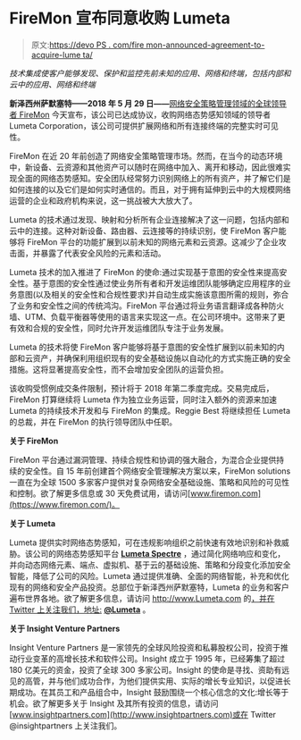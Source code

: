 # FireMon 宣布同意收购 Lumeta

> 原文:[https://devo PS . com/fire mon-announced-agreement-to-acquire-lume ta/](https://devops.com/firemon-announces-agreement-to-acquire-lumeta/)

*技术集成使客户能够发现、保护和监控先前未知的应用、网络和终端，包括内部和云中的应用、网络和终端*

**新泽西州萨默塞特——2018 年 5 月 29 日——**[网络安全策略管理领域的全球领导者 FireMon](http://www.firemon.com/) 今天宣布，该公司已达成协议，收购网络态势感知领域的领导者 Lumeta Corporation，该公司可提供扩展网络和所有连接终端的完整实时可见性。

FireMon 在近 20 年前创造了网络安全策略管理市场。然而，在当今的动态环境中，新设备、云资源和其他资产可以随时在网络中加入、离开和移动，因此很难实现全面的网络态势感知。安全团队经常努力识别网络上的所有资产，并了解它们是如何连接的以及它们是如何实时通信的。而且，对于拥有延伸到云中的大规模网络运营的企业和政府机构来说，这一挑战被大大放大了。

Lumeta 的技术通过发现、映射和分析所有企业连接解决了这一问题，包括内部和云中的连接。这种对新设备、路由器、云连接等的持续识别，使 FireMon 客户能够将 FireMon 平台的功能扩展到以前未知的网络元素和云资源。这减少了企业攻击面，并暴露了代表安全风险的元素和活动。

Lumeta 技术的加入推进了 FireMon 的使命:通过实现基于意图的安全性来提高安全性。基于意图的安全性通过使业务所有者和开发运维团队能够确定应用程序的业务意图(以及相关的安全性和合规性要求)并自动生成实施该意图所需的规则，弥合了业务和安全性之间的传统鸿沟。FireMon 平台通过将业务语言翻译成各种防火墙、UTM、负载平衡器等使用的语言来实现这一点。在公司环境中。这带来了更有效和合规的安全性，同时允许开发运维团队专注于业务发展。

Lumeta 的技术将使 FireMon 客户能够将基于意图的安全性扩展到以前未知的内部和云资产，并确保利用组织现有的安全基础设施以自动化的方式实施正确的安全措施。这将显著提高安全性，而不会增加安全团队的运营负担。

该收购受惯例成交条件限制，预计将于 2018 年第二季度完成。交易完成后，FireMon 打算继续将 Lumeta 作为独立业务运营，同时注入额外的资源来加速 Lumeta 的持续技术开发和与 FireMon 的集成。Reggie Best 将继续担任 Lumeta 的总裁，并在 FireMon 的执行领导团队中任职。

**关于 FireMon**

FireMon 平台通过漏洞管理、持续合规性和协调的强大融合，为混合企业提供持续的安全性。自 15 年前创建首个网络安全管理解决方案以来，FireMon solutions 一直在为全球 1500 多家客户提供对复杂网络安全基础设施、策略和风险的可见性和控制。欲了解更多信息或 30 天免费试用，请访问[www.firemon.com](https://www.firemon.com/)。

**关于 Lumeta**

Lumeta 提供实时网络态势感知，可在违规影响组织之前快速有效地识别和补救威胁。该公司的网络态势感知平台 [**Lumeta Spectre**](http://www.lumeta.com/products/spectre/) ，通过简化网络响应和变化，并向动态网络元素、端点、虚拟机、基于云的基础设施、策略和分段变化添加安全智能，降低了公司的风险。Lumeta 通过提供准确、全面的网络智能，补充和优化现有的网络和安全产品投资。总部位于新泽西州萨默塞特，Lumeta 的业务和客户遍布世界各地。欲了解更多信息，请访问 http://www.Lumeta.com 的[，并在 Twitter 上关注我们，地址:](http://www.lumeta.com/) [**@Lumeta**](https://twitter.com/lumeta) 。

**关于 Insight Venture Partners**

Insight Venture Partners 是一家领先的全球风险投资和私募股权公司，投资于推动行业变革的高增长技术和软件公司。Insight 成立于 1995 年，已经筹集了超过 180 亿美元的资金，投资了全球 300 多家公司。Insight 的使命是寻找、资助有远见的高管，并与他们成功合作，为他们提供实用、实际的增长专业知识，以促进长期成功。在其员工和产品组合中，Insight 鼓励围绕一个核心信念的文化:增长等于机会。欲了解更多关于 Insight 及其所有投资的信息，请访问[www.insightpartners.com](http://www.insightpartners.com)或在 Twitter @insightpartners 上关注我们。